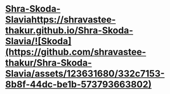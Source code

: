 # [Shra-Skoda-Slavia](https://shravastee-thakur.github.io/Shra-Skoda-Slavia/)https://shravastee-thakur.github.io/Shra-Skoda-Slavia/![Skoda](https://github.com/shravastee-thakur/Shra-Skoda-Slavia/assets/123631680/332c7153-8b8f-44dc-be1b-573793663802)
